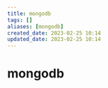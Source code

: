 ```yaml
---
title: mongodb
tags: []
aliases: [mongodb]
created_date: 2023-02-25 10:14
updated_date: 2023-02-25 10:14
---
```


# mongodb
